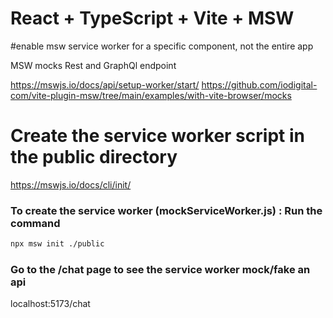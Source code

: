 # React + TypeScript + Vite + MSW

#enable msw service worker for a specific component, not the entire app

MSW mocks Rest and GraphQl endpoint

https://mswjs.io/docs/api/setup-worker/start/
https://github.com/iodigital-com/vite-plugin-msw/tree/main/examples/with-vite-browser/mocks

# Create the service worker script in the public directory

https://mswjs.io/docs/cli/init/

### To create the service worker (mockServiceWorker.js) : Run the command

```bash
npx msw init ./public
```

### Go to the /chat page to see the service worker mock/fake an api

localhost:5173/chat
